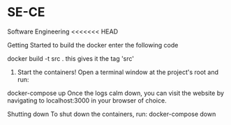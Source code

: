 # SE-CE
Software Engineering
<<<<<<< HEAD

Getting Started to build the docker enter the following code

docker build -t src . this gives it the tag 'src'

1. Start the containers!
Open a terminal window at the project's root and run:

docker-compose up
Once the logs calm down, you can visit the website by navigating to localhost:3000 in your browser of choice.

Shutting down
To shut down the containers, run:
docker-compose down


